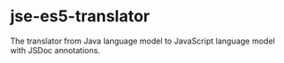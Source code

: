 jse-es5-translator
==================

The translator from Java language model to JavaScript language model with JSDoc annotations.
